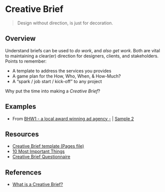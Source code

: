 # Creative Brief

> Design without direction, is just for decoration.

## Overview
Understand briefs can be used to _do work_, and _also get work_. Both are vital to maintaining a clear(er) direction for designers, clients, and stakeholders. Points to remember:

* A template to address the services you provides
* A game plan for the How, Who, When, & How-Much?
* A “spark / job start / kick-off” to any project   

Why put the time into making a _Creative Brief_? 

## Examples
* From [BHW1 - a local award winning ad agency -](downloads/sample-bhw1-1.pdf) | [Sample 2](downloads/sample-bhw1-2.pdf) 

## Resources
* [Creative Brief template (Pages file)](creative-briefs/downloads/Creative-Brief.pages)
* [10 Most Important Things](creative-briefs/downloads/10_most_important_things.pdf)
* [Creative Brief Questionnaire](https://github.com/vcd/480/raw/master/docs/your-project/creative-briefs/downloads/Creative_Briefing_Questionnaire.pdf)

## References
* [What is a Creative Brief?](http://www.lynda.com/Design-Business-tutorials/What-creative-brief/114320/148433-4.html)